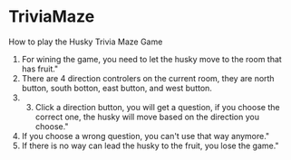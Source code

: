 # TriviaMaze

How to play the Husky Trivia Maze Game

1. For wining the game, you need to let the husky move to the room that has fruit."
2. There are 4 direction controlers on the current room, they are north button, south botton, east button, and west button.
3. 3. Click a direction button, you will get a question, if you choose the correct one, the husky will move based on the direction you choose."
4. If you choose a wrong question, you can't use that way anymore."
5. If there is no way can lead the husky to the fruit, you lose the game."
